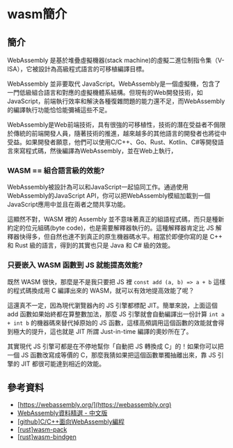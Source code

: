# wasm簡介

## 簡介

WebAssembly 是基於堆疊虛擬機器(stack machine)的虛擬二進位制指令集（V-ISA），它被設計為高級程式語言的可移植編譯目標。

WebAssembly 並非要取代 JavaScript。WebAssembly是一個虛擬機，包含了一門低級組合語言和對應的虛擬機體系結構。但現有的Web開發技術，如JavaScript，前端執行效率和解決各種復雜問題的能力還不足，而WebAssembly的編譯執行功能恰恰能彌補這些不足。

WebAssembly是Web前端技術，具有很強的可移植性，技術的潛在受益者不侷限於傳統的前端開發人員，隨著技術的推進，越來越多的其他語言的開發者也將從中受益。如果開發者願意，他們可以使用C/C++、Go、Rust、Kotlin、C#等開發語言來寫程式碼，然後編譯為WebAssembly，並在Web上執行，

### WASM == 組合語言級的效能?

WebAssembly被設計為可以和JavaScript一起協同工作。通過使用WebAssembly的JavaScript API，你可以把WebAssembly模組加載到一個JavaScript應用中並且在兩者之間共享功能。

這顯然不對，WASM 裡的 Assembly 並不意味著真正的組語程式碼，而只是種新約定的位元組碼(byte code)，也是需要解釋器執行的。這種解釋器肯定比 JS 解釋器快得多，但自然也達不到真正的原生機器碼水平。相當於即便你寫的是 C++ 和 Rust 級的語言，得到的其實也只是 Java 和 C# 級的效能。

### 只要嵌入 WASM 函數到 JS 就能提高效能?

既然 WASM 很快，那麼是不是我只要把 JS 裡 `const add (a, b) => a + b` 這樣的程式碼換成用 C 編譯出來的 WASM，就可以有效地提高效能了呢？&#x20;

這還真不一定，因為現代瀏覽器內的 JS 引擎都標配 JIT。簡單來說，上面這個 add 函數如果始終都在算整數加法，那麼 JS 引擎就會自動編譯出一份計算 `int a + int b` 的機器碼來替代掉原始的 JS 函數，這樣高頻調用這個函數的效能就會得到極大的提升，這也就是 JIT 所謂 Just-in-time 編譯的奧妙所在了。

其實現代 JS 引擎可都是在不停地幫你「自動把 JS 轉換成 C」的！如果你可以把一個 JS 函數改寫成等價的 C，那麼我猜如果把這個函數單獨抽離出來，靠 JS 引擎的 JIT 都很可能達到相近的效能。



## 參考資料

* [https://webassembly.org/](https://webassembly.org)
* [WebAssembly資料精選 - 中文版](https://github.com/chai2010/awesome-wasm-zh)
* [\[github\]C/C++面向WebAssembly編程](https://github.com/3dgen/cppwasm-book/blob/master/zh/README.md)
* [\[rust\]wasm-pack](https://rustwasm.github.io/wasm-pack/)
* [\[rust\]wasm-bindgen](https://github.com/rustwasm/wasm-bindgen)
